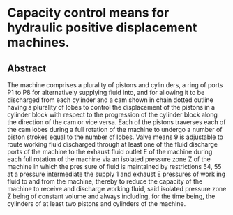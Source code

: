 # Capacity control means for hydraulic positive displacement machines.

## Abstract
The machine comprises a plurality of pistons and cylin ders, a ring of ports P1 to P8 for alternatively supplying fluid into, and for allowing it to be discharged from each cylinder and a cam shown in chain dotted outline having a plurality of lobes to control the displacement of the pistons in a cylinder block with respect to the progression of the cylinder block along the direction of the cam or vice versa. Each of the pistons traverses each of the cam lobes during a full rotation of the machine to undergo a number of piston strokes equal to the number of lobes. Valve means 9 is adjustable to route working fluid discharged through at least one of the fluid discharge ports of the machine to the exhaust fluid outlet E of the machine during each full rotation of the machine via an isolated pressure zone Z of the machine in which the pres sure of fluid is maintained by restrictions 54, 55 at a pressure intermediate the supply 1 and exhaust E pressures of work ing fluid to and from the machine, thereby to reduce the capacity of the machine to receive and discharge working fluid, said isolated pressure zone Z being of constant volume and always including, for the time being, the cylinders of at least two pistons and cylinders of the machine.